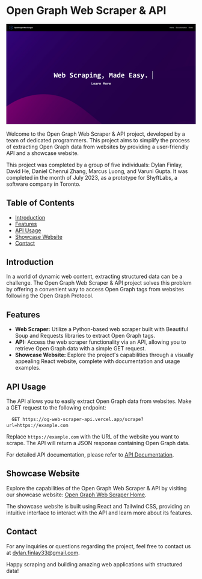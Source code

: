 # Open Graph Web Scraper & API

![Project Logo](imgs/WebScraper.png)


Welcome to the Open Graph Web Scraper & API project, developed by a team of dedicated programmers. This project aims to simplify the process of extracting Open Graph data from websites by providing a user-friendly API and a showcase website.

This project was completed by a group of five individuals: Dylan Finlay, David He, Daniel Chenrui Zhang, Marcus Luong, and Varuni Gupta. It was completed in the month of July 2023, as a prototype for ShyftLabs, a software company in Toronto.

## Table of Contents

- [Introduction](#introduction)
- [Features](#features)
- [API Usage](#api-usage)
- [Showcase Website](#showcase-website)
- [Contact](#contact)

## Introduction

In a world of dynamic web content, extracting structured data can be a challenge. The Open Graph Web Scraper & API project solves this problem by offering a convenient way to access Open Graph tags from websites following the Open Graph Protocol.

## Features

- **Web Scraper:** Utilize a Python-based web scraper built with Beautiful Soup and Requests libraries to extract Open Graph tags.
- **API:** Access the web scraper functionality via an API, allowing you to retrieve Open Graph data with a simple GET request.
- **Showcase Website:** Explore the project's capabilities through a visually appealing React website, complete with documentation and usage examples.


## API Usage

The API allows you to easily extract Open Graph data from websites. Make a GET request to the following endpoint:
  ```http
    GET https://og-web-scraper-api.vercel.app/scrape?url=https://example.com
  ```
Replace `https://example.com` with the URL of the website you want to scrape. The API will return a JSON response containing Open Graph data.

For detailed API documentation, please refer to [API Documentation](https://open-graph-web-scraper.vercel.app/documentation).

## Showcase Website

Explore the capabilities of the Open Graph Web Scraper & API by visiting our showcase website: [Open Graph Web Scraper Home](https://open-graph-web-scraper.vercel.app/).

The showcase website is built using React and Tailwind CSS, providing an intuitive interface to interact with the API and learn more about its features.

## Contact

For any inquiries or questions regarding the project, feel free to contact us at dylan.finlay33@gmail.com.

Happy scraping and building amazing web applications with structured data!
